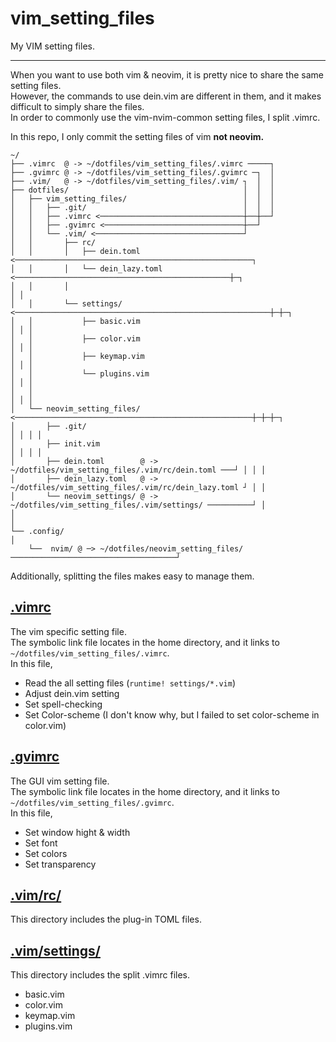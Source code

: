 # vim_setting_files

My VIM setting files.

---

When you want to use both vim & neovim, it is pretty nice to share the same setting files.  
However, the commands to use dein.vim are different in them, and it makes difficult to simply share the files.  
In order to commonly use the vim-nvim-common setting files, I split .vimrc.

In this repo, I only commit the setting files of vim **not neovim.**

```
~/
├── .vimrc  @ -> ~/dotfiles/vim_setting_files/.vimrc ─────┐
├── .gvimrc @ -> ~/dotfiles/vim_setting_files/.gvimrc ─┐  │
├── .vim/   @ -> ~/dotfiles/vim_setting_files/.vim/ ┐  │  │
├── dotfiles/                                       │  │  │
│   ├── vim_setting_files/                          │  │  │
│   │   ├── .git/                                   │  │  │
│   │   ├── .vimrc <────────────────────────────────┼──┼──┘
│   │   ├── .gvimrc <───────────────────────────────┼──┘
│   │   └── .vim/ <─────────────────────────────────┘
│   │       ├── rc/
│   │       │   ├── dein.toml <─────────────────────────────────────────────────────┐
│   │       │   └── dein_lazy.toml <────────────────────────────────────────────────┼─┐
│   │       │                                                                       │ │
│   │       └── settings/ <─────────────────────────────────────────────────────────┼─┼─┐
│   │           ├── basic.vim                                                       │ │ │
│   │           ├── color.vim                                                       │ │ │
│   │           ├── keymap.vim                                                      │ │ │
│   │           └── plugins.vim                                                     │ │ │
│   │                                                                               │ │ │
│   └── neovim_setting_files/ <─────────────────────────────────────────────────────┼─┼─┼─┐
│       ├── .git/                                                                   │ │ │ │
│       ├── init.vim                                                                │ │ │ │
│       ├── dein.toml        @ -> ~/dotfiles/vim_setting_files/.vim/rc/dein.toml ───┘ │ │ │
│       ├── dein_lazy.toml   @ -> ~/dotfiles/vim_setting_files/.vim/rc/dein_lazy.toml ┘ │ │
│       └── neovim_settings/ @ -> ~/dotfiles/vim_setting_files/.vim/settings/ ──────────┘ │
│                                                                                         │
└── .config/                                                                              │
    └──  nvim/ @ ─> ~/dotfiles/neovim_setting_files/ ─────────────────────────────────────┘
```

Additionally, splitting the files makes easy to manage them.

## [.vimrc](./.vimrc)

The vim specific setting file.  
The symbolic link file locates in the home directory, and it links to `~/dotfiles/vim_setting_files/.vimrc`.  
In this file,

- Read the all setting files (`runtime! settings/*.vim`)
- Adjust dein.vim setting
- Set spell-checking
- Set Color-scheme (I don't know why, but I failed to set color-scheme in color.vim)

## [.gvimrc](./.gvimrc)

The GUI vim setting file.  
The symbolic link file locates in the home directory, and it links to `~/dotfiles/vim_setting_files/.gvimrc`.  
In this file,

- Set window hight & width
- Set font
- Set colors
- Set transparency

## [.vim/rc/](./.vim/rc/)

This directory includes the plug-in TOML files.

## [.vim/settings/](./.vim/settings)

This directory includes the split .vimrc files.

- basic.vim
- color.vim
- keymap.vim
- plugins.vim
